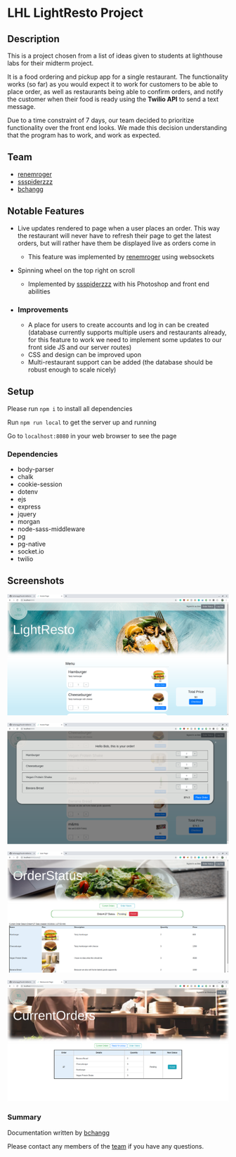 # LHL LightResto Project

## Description

This is a project chosen from a list of ideas given to students at lighthouse labs for their midterm project.

It is a food ordering and pickup app for a single restaurant. The functionality works (so far) as you would expect it to work for customers to be able to place order, as well as restaurants being able to confirm orders, and notify the customer when their food is ready using the **Twilio API** to send a text message.

Due to a time constraint of 7 days, our team decided to prioritize functionality over the front end looks. We made this decision understanding that the program has to work, and work as expected.

## Team

- [renemroger](https://github.com/renemroger)
- [ssspiderzzz](https://github.com/ssspiderzzz)
- [bchangg](https://github.com/bchangg)

## Notable Features

- Live updates rendered to page when a user places an order. This way the restaurant will never have to refresh their page to get the latest orders, but will rather have them be displayed live as orders come in

  - This feature was implemented by [renemroger](https://github.com/renemroger) using websockets

- Spinning wheel on the top right on scroll

  - Implemented by [ssspiderzzz](https://github.com/ssspiderzzz) with his Photoshop and front end abilities

- ### Improvements

  - A place for users to create accounts and log in can be created (database currently supports multiple users and restaurants already, for this feature to work we need to implement some updates to our front side JS and our server routes)
  - CSS and design can be improved upon
  - Multi-restaurant support can be added (the database should be robust enough to scale nicely)

## Setup

Please run `npm i` to install all dependencies

Run `npm run local` to get the server up and running

Go to `localhost:8080` in your web browser to see the page

### Dependencies

- body-parser
- chalk
- cookie-session
- dotenv
- ejs
- express
- jquery
- morgan
- node-sass-middleware
- pg
- pg-native
- socket.io
- twilio

## Screenshots

![Home Page](/docs/menu_page.png)

![Placing an Order](/docs/placing_order.png)

![User's Order Page](/docs/user_order_status.png)

![Restaurant Orders Page](/docs/restaurant_order_status.png)

### Summary

Documentation written by [bchangg](https://github.com/bchangg)

Please contact any members of the [team](#Team) if you have any questions.
